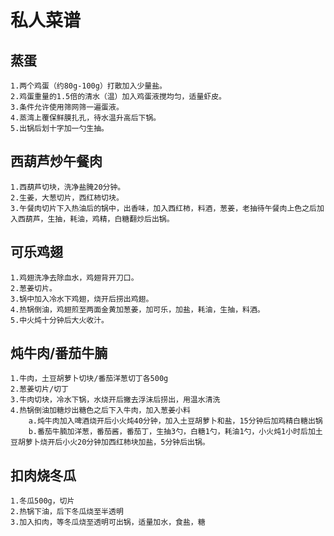 # 私人菜谱
## 蒸蛋
    1.两个鸡蛋（约80g-100g）打散加入少量盐。
    2.鸡蛋重量的1.5倍的清水（温）加入鸡蛋液搅均匀，适量虾皮。
    3.条件允许使用筛网筛一遍蛋液。
    4.蒸湾上覆保鲜膜扎孔，待水温升高后下锅。
    5.出锅后划十字加一勺生抽。


## 西葫芦炒午餐肉
    1.西葫芦切块，洗净盐腌20分钟。
    2.生姜，大葱切片，西红柿切块。
    3.午餐肉切片下入热油后的锅中，出香味，加入西红柿，料酒，葱姜，老抽待午餐肉上色之后加入西葫芦，生抽，耗油，鸡精，白糖翻炒后出锅。

## 可乐鸡翅
    1.鸡翅洗净去除血水，鸡翅背开刀口。
    2.葱姜切片。
    3.锅中加入冷水下鸡翅，烧开后捞出鸡翅。
    4.热锅倒油，鸡翅煎至两面金黄加葱姜，加可乐，加盐，耗油，生抽，料酒。
    5.中火炖十分钟后大火收汁。

## 炖牛肉/番茄牛腩
    1.牛肉，土豆胡萝卜切块/番茄洋葱切丁各500g
    2.葱姜切片/切丁
    3.牛肉切块，冷水下锅，水烧开后撇去浮沫后捞出，用温水清洗
    4.热锅倒油加糖炒出糖色之后下入牛肉，加入葱姜小料
        a.炖牛肉加入啤酒烧开后小火炖40分钟，加入土豆胡萝卜和盐，15分钟后加鸡精白糖出锅
        b.番茄牛腩加洋葱，番茄酱，番茄丁，生抽3勺，白糖1勺，耗油1勺，小火炖1小时后加土豆胡萝卜烧开后小火20分钟加西红柿块加盐，5分钟后出锅。

## 扣肉烧冬瓜
    1.冬瓜500g，切片
    2.热锅下油，后下冬瓜烧至半透明
    3.加入扣肉，等冬瓜烧至透明可出锅，适量加水，食盐，糖


